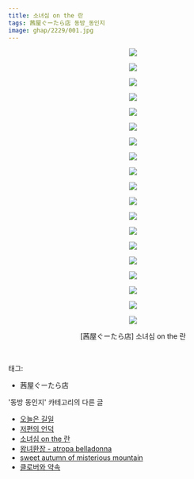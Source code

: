 ```yaml
---
title: 소녀심 on the 란
tags: 茜屋ぐーたら店 동방_동인지
image: ghap/2229/001.jpg
---
```

<div class="article">
<p style="text-align: center; clear: none; float: none;"><img src="{{ site.nasurl }}/ghap/2229/001.jpg"/></p>
<p style="text-align: center; clear: none; float: none;"><img src="{{ site.nasurl }}/ghap/2229/002.jpg"/></p>
<p style="text-align: center; clear: none; float: none;"><img src="{{ site.nasurl }}/ghap/2229/003.jpg"/></p>
<p style="text-align: center; clear: none; float: none;"><img src="{{ site.nasurl }}/ghap/2229/004.jpg"/></p>
<p style="text-align: center; clear: none; float: none;"><img src="{{ site.nasurl }}/ghap/2229/005.jpg"/></p>
<p style="text-align: center; clear: none; float: none;"><img src="{{ site.nasurl }}/ghap/2229/006.jpg"/></p>
<p style="text-align: center; clear: none; float: none;"><img src="{{ site.nasurl }}/ghap/2229/007.jpg"/></p>
<p style="text-align: center; clear: none; float: none;"><img src="{{ site.nasurl }}/ghap/2229/008.jpg"/></p>
<p style="text-align: center; clear: none; float: none;"><img src="{{ site.nasurl }}/ghap/2229/009.jpg"/></p>
<p style="text-align: center; clear: none; float: none;"><img src="{{ site.nasurl }}/ghap/2229/010.jpg"/></p>
<p style="text-align: center; clear: none; float: none;"><img src="{{ site.nasurl }}/ghap/2229/011.jpg"/></p>
<p style="text-align: center; clear: none; float: none;"><img src="{{ site.nasurl }}/ghap/2229/012.jpg"/></p>
<p style="text-align: center; clear: none; float: none;"><img src="{{ site.nasurl }}/ghap/2229/013.jpg"/></p>
<p style="text-align: center; clear: none; float: none;"><img src="{{ site.nasurl }}/ghap/2229/014.jpg"/></p>
<p style="text-align: center; clear: none; float: none;"><img src="{{ site.nasurl }}/ghap/2229/015.jpg"/></p>
<p style="text-align: center; clear: none; float: none;"><img src="{{ site.nasurl }}/ghap/2229/016.jpg"/></p>
<p style="text-align: center; clear: none; float: none;"><img src="{{ site.nasurl }}/ghap/2229/017.jpg"/></p>
<p style="text-align: center; clear: none; float: none;"><img src="{{ site.nasurl }}/ghap/2229/018.jpg"/></p>
<p style="text-align: center; clear: none; float: none;"><img src="{{ site.nasurl }}/ghap/2229/019.jpg"/></p>
<p style="text-align: center; clear: none; float: none;">[茜屋ぐーたら店] 소녀심 on the 란</p>
<p><br/></p>
</div><div class="tagTrail">
<p>태그: </p>
<ul>
<li>茜屋ぐーたら店</li>
</ul>
</div><div class="another">
<p>'동방 동인지' 카테고리의 다른 글</p>
<ul>
<li><a href="/2016-09-19-ghap_2231">오늘은 길일</a></li>
<li><a href="/2016-09-19-ghap_2230">저편의 언덕</a></li>
<li><a href="/2016-09-19-ghap_2229">소녀심 on the 란</a></li>
<li><a href="/2016-09-19-ghap_2228">왕녀환장 - atropa belladonna</a></li>
<li><a href="/2016-09-19-ghap_2226">sweet autumn of misterious mountain</a></li>
<li><a href="/2016-09-19-ghap_2225">클로버와 약속</a></li>
</ul>
</div><div class="cb_module cb_fluid">
<div class="cb_wrt cb_profile">
</div><!-- commentList close -->
</div>